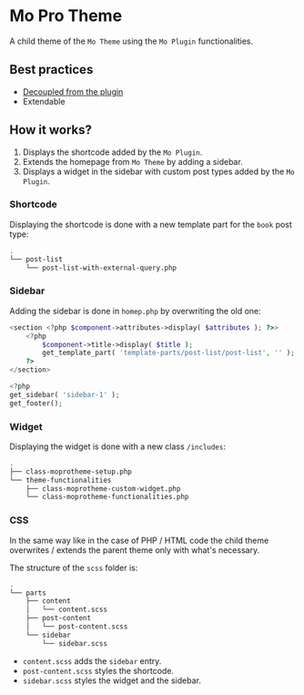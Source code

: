 # Mo Pro Theme

A child theme of the `Mo Theme` using the `Mo Plugin` functionalities.

## Best practices

* [Decoupled from the plugin](https://github.com/morethemesbaby/wp-best-practices/blob/master/wp-content/plugins/mo-plugin/PHP.md#decouple-plugin-and-theme-using-add_theme_support)
* Extendable

## How it works?

1. Displays the shortcode added by the `Mo Plugin`.
2. Extends the homepage from `Mo Theme` by adding a sidebar.
3. Displays a widget in the sidebar with custom post types added by the `Mo Plugin`.

### Shortcode

Displaying the shortcode is done with a new template part for the `book` post type:
```bash
.
└── post-list
    └── post-list-with-external-query.php
```

### Sidebar

Adding the sidebar is done in `homep.php` by overwriting the old one:

```php
<section <?php $component->attributes->display( $attributes ); ?>>
	<?php
		$component->title->display( $title );
		get_template_part( 'template-parts/post-list/post-list', '' );
	?>
</section>

<?php
get_sidebar( 'sidebar-1' );
get_footer();
```

### Widget

Displaying the widget is done with a new class `/includes`:
```bash
.
├── class-moprotheme-setup.php
└── theme-functionalities
    ├── class-moprotheme-custom-widget.php
    └── class-moprotheme-functionalities.php
```

### CSS

In the same way like in the case of PHP / HTML code the child theme overwrites / extends the parent theme only with what's necessary.

The structure of the `scss` folder is:
```bash
.
└── parts
    ├── content
    │   └── content.scss
    ├── post-content
    │   └── post-content.scss
    └── sidebar
        └── sidebar.scss
```

* `content.scss` adds the `sidebar` entry.
* `post-content.scss` styles the shortcode.
* `sidebar.scss` styles the widget and the sidebar.
